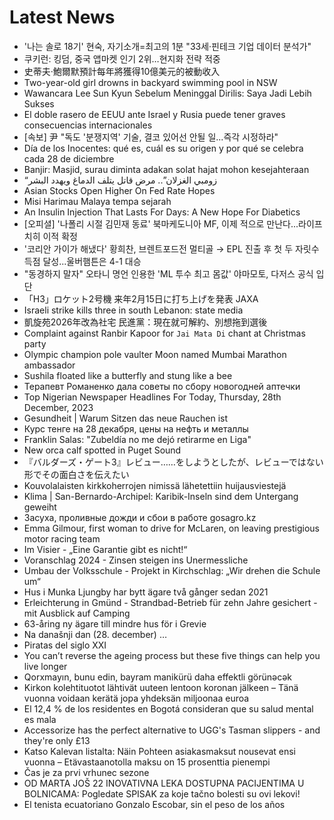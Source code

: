 # Latest News
-  '나는 솔로 18기' 현숙, 자기소개=최고의 1분 "33세·핀테크 기업 데이터 분석가"
-  쿠키런: 킹덤, 중국 앱마켓 인기 2위…현지화 전략 적중
-  史蒂夫·鮑爾默預計每年將獲得10億美元的被動收入
-  Two-year-old girl drowns in backyard swimming pool in NSW
-  Wawancara Lee Sun Kyun Sebelum Meninggal Dirilis: Saya Jadi Lebih Sukses
-  El doble rasero de EEUU ante Israel y Rusia puede tener graves consecuencias internacionales
-  [속보] 尹 "독도 '분쟁지역' 기술, 결코 있어선 안될 일...즉각 시정하라"
-  Día de los Inocentes: qué es, cuál es su origen y por qué se celebra cada 28 de diciembre
-  Banjir: Masjid, surau diminta adakan solat hajat mohon kesejahteraan
-  “زومبي الغزلان”.. مرض قاتل يتلف الدماغ ويهدد البشر
-  Asian Stocks Open Higher On Fed Rate Hopes
-  Misi Harimau Malaya tempa sejarah
-  An Insulin Injection That Lasts For Days: A New Hope For Diabetics
-  [오피셜] '나폴리 시절 김민재 동료' 북마케도니아 MF, 이제 적으로 만난다...라이프치히 이적 확정
-  '코리안 가이가 해냈다' 황희찬, 브렌트포드전 멀티골 → EPL 진출 후 첫 두 자릿수 득점 달성...울버햄튼은 4-1 대승
-  "동경하지 말자" 오타니 명언 인용한 'ML 투수 최고 몸값' 야마모토, 다저스 공식 입단
-  「H3」ロケット2号機 来年2月15日に打ち上げを発表 JAXA
-  Israeli strike kills three in south Lebanon: state media
-  凱旋苑2026年改為社宅 民進黨：現在就可解約、別想拖到選後
-  Complaint against Ranbir Kapoor for `Jai Mata Di` chant at Christmas party
-  Olympic champion pole vaulter Moon named Mumbai Marathon ambassador
-  Sushila floated like a butterfly and stung like a bee
-  Терапевт Романенко дала советы по сбору новогодней аптечки
-  Top Nigerian Newspaper Headlines For Today, Thursday, 28th December, 2023
-  Gesundheit | Warum Sitzen das neue Rauchen ist
-  Курс тенге на 28 декабря, цены на нефть и металлы
-  Franklin Salas: "Zubeldía no me dejó retirarme en Liga"
-  New orca calf spotted in Puget Sound
-  『バルダーズ・ゲート3』レビュー……をしようとしたが、レビューではない形でその面白さを伝えたい
-  Kouvolalaisten kirkkoherrojen nimissä lähetettiin huijausviestejä
-  Klima | San-Bernardo-Archipel: Karibik-Inseln sind dem Untergang geweiht
-  Засуха, проливные дожди и сбои в работе gosagro.kz
-  Emma Gilmour, first woman to drive for McLaren, on leaving prestigious motor racing team
-  Im Visier - „Eine Garantie gibt es nicht!“
-  Voranschlag 2024 - Zinsen steigen ins Unermessliche
-  Umbau der Volksschule - Projekt in Kirchschlag: „Wir drehen die Schule um“
-  Hus i Munka Ljungby har bytt ägare två gånger sedan 2021
-  Erleichterung in Gmünd - Strandbad-Betrieb für zehn Jahre gesichert - mit Ausblick auf Camping
-  63-åring ny ägare till mindre hus för i Grevie
-  Na današnji dan (28. december) …
-  Piratas del siglo XXI
-  You can’t reverse the ageing process but these five things can help you live longer
-  Qorxmayın, bunu edin, bayram manikürü daha effektli görünəcək
-  Kirkon kolehtituotot lähtivät uuteen lentoon koronan jälkeen – Tänä vuonna voidaan kerätä jopa yhdeksän miljoonaa euroa
-  El 12,4 % de los residentes en Bogotá consideran que su salud mental es mala
-  Accessorize has the perfect alternative to UGG's Tasman slippers - and they're only £13
-  Katso Kalevan listalta: Näin Pohteen asiakasmaksut nousevat ensi vuonna – Etävastaanotolla maksu on 15 prosenttia pienempi
-  Čas je za prvi vrhunec sezone
-  OD MARTA JOŠ 22 INOVATIVNA LEKA DOSTUPNA PACIJENTIMA U BOLNICAMA: Pogledate SPISAK za koje tačno bolesti su ovi lekovi!
-  El tenista ecuatoriano Gonzalo Escobar, sin el peso de los años
